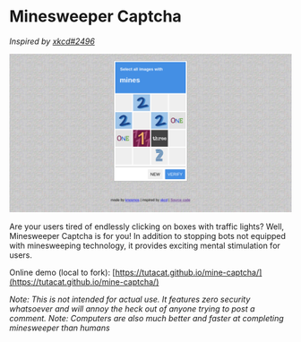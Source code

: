 # Minesweeper Captcha
*Inspired by [xkcd#2496](https://xkcd.com/2496/)*

![Mine Captcha Demonstration](assets/demo.png)

Are your users tired of endlessly clicking on boxes with traffic lights? Well, Minesweeper Captcha is for you! In addition to stopping bots not equipped with minesweeping technology, it provides exciting mental stimulation for users.

Online demo (local to fork): [https://tutacat.github.io/mine-captcha/](https://tutacat.github.io/mine-captcha/)

*Note: This is not intended for actual use. It features zero security whatsoever and will annoy the heck out of anyone trying to post a comment.*
*Note: Computers are also much better and faster at completing minesweeper than humans*

